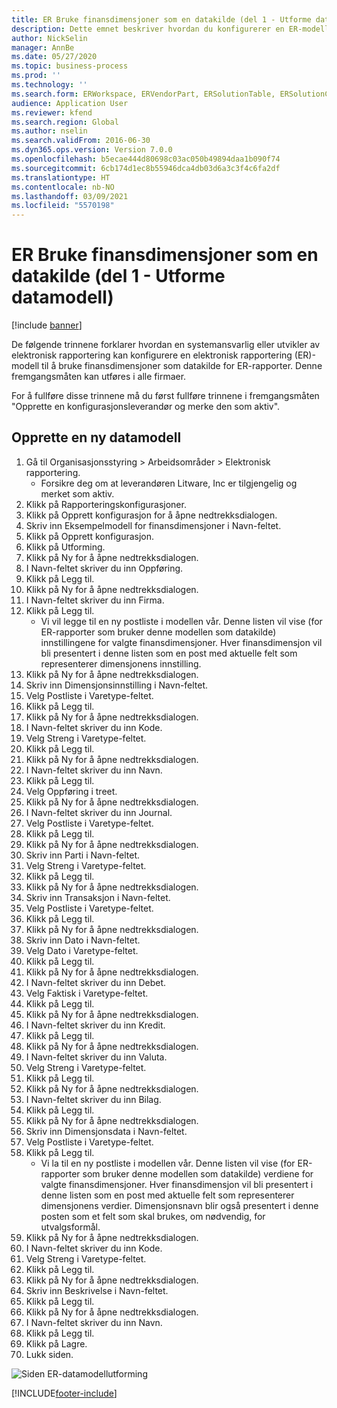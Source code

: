 ```yaml
---
title: ER Bruke finansdimensjoner som en datakilde (del 1 - Utforme datamodell)
description: Dette emnet beskriver hvordan du konfigurerer en ER-modell (Elektronisk rapportering) for å bruke finansdimensjoner som en datakilde for ER-rapporter. (Del 1)
author: NickSelin
manager: AnnBe
ms.date: 05/27/2020
ms.topic: business-process
ms.prod: ''
ms.technology: ''
ms.search.form: ERWorkspace, ERVendorPart, ERSolutionTable, ERSolutionCreateDropDialog, ERDataModelDesigner, ERDataModelContentsItemCreationDialog
audience: Application User
ms.reviewer: kfend
ms.search.region: Global
ms.author: nselin
ms.search.validFrom: 2016-06-30
ms.dyn365.ops.version: Version 7.0.0
ms.openlocfilehash: b5ecae444d80698c03ac050b49894daa1b090f74
ms.sourcegitcommit: 6cb174d1ec8b55946dca4db03d6a3c3f4c6fa2df
ms.translationtype: HT
ms.contentlocale: nb-NO
ms.lasthandoff: 03/09/2021
ms.locfileid: "5570198"
---
```

# <a name="er-use-financial-dimensions-as-a-data-source-part-1---design-data-model"></a>ER Bruke finansdimensjoner som en datakilde (del 1 - Utforme datamodell)

[!include [banner](../../includes/banner.md)]

De følgende trinnene forklarer hvordan en systemansvarlig eller utvikler av elektronisk rapportering kan konfigurere en elektronisk rapportering (ER)-modell til å bruke finansdimensjoner som datakilde for ER-rapporter. Denne fremgangsmåten kan utføres i alle firmaer.

For å fullføre disse trinnene må du først fullføre trinnene i fremgangsmåten "Opprette en konfigurasjonsleverandør og merke den som aktiv".


## <a name="create-a-new-data-model"></a>Opprette en ny datamodell
1. Gå til Organisasjonsstyring > Arbeidsområder > Elektronisk rapportering.
    * Forsikre deg om at leverandøren Litware, Inc er tilgjengelig og merket som aktiv.  
2. Klikk på Rapporteringskonfigurasjoner.
3. Klikk på Opprett konfigurasjon for å åpne nedtrekksdialogen.
4. Skriv inn Eksempelmodell for finansdimensjoner i Navn-feltet.
5. Klikk på Opprett konfigurasjon.
6. Klikk på Utforming.
7. Klikk på Ny for å åpne nedtrekksdialogen.
8. I Navn-feltet skriver du inn Oppføring.
9. Klikk på Legg til.
10. Klikk på Ny for å åpne nedtrekksdialogen.
11. I Navn-feltet skriver du inn Firma.
12. Klikk på Legg til.
    * Vi vil legge til en ny postliste i modellen vår. Denne listen vil vise (for ER-rapporter som bruker denne modellen som datakilde) innstillingene for valgte finansdimensjoner. Hver finansdimensjon vil bli presentert i denne listen som en post med aktuelle felt som representerer dimensjonens innstilling.  
13. Klikk på Ny for å åpne nedtrekksdialogen.
14. Skriv inn Dimensjonsinnstilling i Navn-feltet.
15. Velg Postliste i Varetype-feltet.
16. Klikk på Legg til.
17. Klikk på Ny for å åpne nedtrekksdialogen.
18. I Navn-feltet skriver du inn Kode.
19. Velg Streng i Varetype-feltet.
20. Klikk på Legg til.
21. Klikk på Ny for å åpne nedtrekksdialogen.
22. I Navn-feltet skriver du inn Navn.
23. Klikk på Legg til.
24. Velg Oppføring i treet.
25. Klikk på Ny for å åpne nedtrekksdialogen.
26. I Navn-feltet skriver du inn Journal.
27. Velg Postliste i Varetype-feltet.
28. Klikk på Legg til.
29. Klikk på Ny for å åpne nedtrekksdialogen.
30. Skriv inn Parti i Navn-feltet.
31. Velg Streng i Varetype-feltet.
32. Klikk på Legg til.
33. Klikk på Ny for å åpne nedtrekksdialogen.
34. Skriv inn Transaksjon i Navn-feltet.
35. Velg Postliste i Varetype-feltet.
36. Klikk på Legg til.
37. Klikk på Ny for å åpne nedtrekksdialogen.
38. Skriv inn Dato i Navn-feltet.
39. Velg Dato i Varetype-feltet.
40. Klikk på Legg til.
41. Klikk på Ny for å åpne nedtrekksdialogen.
42. I Navn-feltet skriver du inn Debet.
43. Velg Faktisk i Varetype-feltet.
44. Klikk på Legg til.
45. Klikk på Ny for å åpne nedtrekksdialogen.
46. I Navn-feltet skriver du inn Kredit.
47. Klikk på Legg til.
48. Klikk på Ny for å åpne nedtrekksdialogen.
49. I Navn-feltet skriver du inn Valuta.
50. Velg Streng i Varetype-feltet.
51. Klikk på Legg til.
52. Klikk på Ny for å åpne nedtrekksdialogen.
53. I Navn-feltet skriver du inn Bilag.
54. Klikk på Legg til.
55. Klikk på Ny for å åpne nedtrekksdialogen.
56. Skriv inn Dimensjonsdata i Navn-feltet.
57. Velg Postliste i Varetype-feltet.
58. Klikk på Legg til.
    * Vi la til en ny postliste i modellen vår. Denne listen vil vise (for ER-rapporter som bruker denne modellen som datakilde) verdiene for valgte finansdimensjoner. Hver finansdimensjon vil bli presentert i denne listen som en post med aktuelle felt som representerer dimensjonens verdier. Dimensjonsnavn blir også presentert i denne posten som et felt som skal brukes, om nødvendig, for utvalgsformål.  
59. Klikk på Ny for å åpne nedtrekksdialogen.
60. I Navn-feltet skriver du inn Kode.
61. Velg Streng i Varetype-feltet.
62. Klikk på Legg til.
63. Klikk på Ny for å åpne nedtrekksdialogen.
64. Skriv inn Beskrivelse i Navn-feltet.
65. Klikk på Legg til.
66. Klikk på Ny for å åpne nedtrekksdialogen.
67. I Navn-feltet skriver du inn Navn.
68. Klikk på Legg til.
69. Klikk på Lagre.
70. Lukk siden.

![Siden ER-datamodellutforming](../media/er-financial-dimensions-guides-data-model.png)



[!INCLUDE[footer-include](../../../../includes/footer-banner.md)]